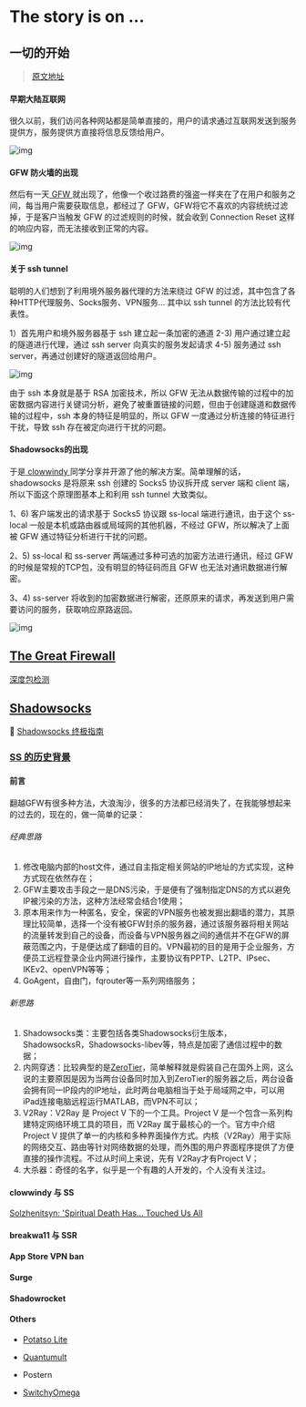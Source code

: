 # The story is on ...



## 一切的开始

> [原文地址](https://shadowsockshelp.github.io/Shadowsocks/whats-shadowsocks.html)

#### 早期大陆互联网

很久以前，我们访问各种网站都是简单直接的，用户的请求通过互联网发送到服务提供方，服务提供方直接将信息反馈给用户。

![img](https://shadowsockshelp.github.io/Shadowsocks/img/shadowsocks01.png)

#### GFW 防火墙的出现

然后有一天[ GFW ](https://zh.wikipedia.org/wiki/金盾工程)就出现了，他像一个收过路费的强盗一样夹在了在用户和服务之间，每当用户需要获取信息，都经过了 GFW，GFW将它不喜欢的内容统统过滤掉，于是客户当触发 GFW 的过滤规则的时候，就会收到 Connection Reset 这样的响应内容，而无法接收到正常的内容。

![img](https://shadowsockshelp.github.io/Shadowsocks/img/shadowsocks02.png)

#### 关于 ssh tunnel

聪明的人们想到了利用境外服务器代理的方法来绕过 GFW 的过滤，其中包含了各种HTTP代理服务、Socks服务、VPN服务… 其中以 ssh tunnel 的方法比较有代表性。

1）首先用户和境外服务器基于 ssh 建立起一条加密的通道 2-3) 用户通过建立起的隧道进行代理，通过 ssh server 向真实的服务发起请求 4-5) 服务通过 ssh server，再通过创建好的隧道返回给用户。

![img](https://shadowsockshelp.github.io/Shadowsocks/img/shadowsocks03.png)

由于 ssh 本身就是基于 RSA 加密技术，所以 GFW 无法从数据传输的过程中的加密数据内容进行关键词分析，避免了被重置链接的问题，但由于创建隧道和数据传输的过程中，ssh 本身的特征是明显的，所以 GFW 一度通过分析连接的特征进行干扰，导致 ssh 存在被定向进行干扰的问题。

#### Shadowsocks的出现

于是[ clowwindy ](https://github.com/clowwindy/shadowsocks)同学分享并开源了他的解决方案。简单理解的话，shadowsocks 是将原来 ssh 创建的 Socks5 协议拆开成 server 端和 client 端，所以下面这个原理图基本上和利用 ssh tunnel 大致类似。

1、6) 客户端发出的请求基于 Socks5 协议跟 ss-local 端进行通讯，由于这个 ss-local 一般是本机或路由器或局域网的其他机器，不经过 GFW，所以解决了上面被 GFW 通过特征分析进行干扰的问题。

2、5) ss-local 和 ss-server 两端通过多种可选的加密方法进行通讯，经过 GFW 的时候是常规的TCP包，没有明显的特征码而且 GFW 也无法对通讯数据进行解密。

3、4) ss-server 将收到的加密数据进行解密，还原原来的请求，再发送到用户需要访问的服务，获取响应原路返回。

![img](https://shadowsockshelp.github.io/Shadowsocks/img/shadowsocks04.png)



## [The Great Firewall](https://en.wikipedia.org/wiki/Great_Firewall)

[深度包检测](https://zh.wikipedia.org/zh-cn/深度包检测)



## [Shadowsocks](https://github.com/shadowsocks)

🧭 [Shadowsocks 终极指南](https://shadowsockshelp.github.io)



### [SS 的历史背景](https://shadowsockshelp.github.io/Shadowsocks/Shadowsocks-wiki.html#ssr--)

#### 前言

翻越GFW有很多种方法，大浪淘沙，很多的方法都已经消失了，在我能够想起来的过去的，现在的，做一简单的记录：

###### 经典思路

1. 修改电脑内部的host文件，通过自主指定相关网站的IP地址的方式实现，这种方式现在依然存在；
2. GFW主要攻击手段之一是DNS污染，于是便有了强制指定DNS的方式以避免IP被污染的方法，这种方法经常会结合1使用；
3. 原本用来作为一种匿名，安全，保密的VPN服务也被发掘出翻墙的潜力，其原理比较简单，选择一个没有被GFW封杀的服务器，通过该服务器将相关网站的流量转发到自己的设备，而设备与VPN服务器之间的通信并不在GFW的屏蔽范围之内，于是便达成了翻墙的目的。VPN最初的目的是用于企业服务，方便员工远程登录企业内网进行操作，主要协议有PPTP、L2TP、IPsec、IKEv2、openVPN等等；
4. GoAgent，自由门，fqrouter等一系列网络服务；

###### 新思路

1. Shadowsocks类：主要包括各类Shadowsocks衍生版本，ShadowsocksR，Shadowsocks-libev等，特点是加密了通信过程中的数据；
2. 内网穿透：比较典型的是[ZeroTier](https://www.zerotier.com/)，简单解释就是假装自己在国外上网，这么说的主要原因是因为当两台设备同时加入到ZeroTier的服务器之后，两台设备会拥有同一IP段内的IP地址，此时两台电脑相当于处于局域网之中，可以用iPad连接电脑远程运行MATLAB，而VPN不可以；
3. V2Ray：V2Ray 是 Project V 下的一个工具。Project V 是一个包含一系列构建特定网络环境工具的项目，而 V2Ray 属于最核心的一个。官方中介绍Project V 提供了单一的内核和多种界面操作方式。内核（V2Ray）用于实际的网络交互、路由等针对网络数据的处理，而外围的用户界面程序提供了方便直接的操作流程。不过从时间上来说，先有 V2Ray才有Project V；
4. 大杀器：奇怪的名字，似乎是一个有趣的人开发的，个人没有关注过。



#### clowwindy 与 SS

[Solzhenitsyn: 'Spiritual Death Has... Touched Us All](https://www.washingtonpost.com/wp-dyn/content/article/2008/08/04/AR2008080401822_pf.html)



#### breakwa11 与 SSR



#### App Store VPN ban



#### Surge



#### Shadowrocket



#### Others

+ [Potatso Lite](https://shadowsockshelp.github.io/Potatso-Lite/) 

+ [Quantumult](https://itunes.apple.com/us/app/quantumult/id1252015438#?platform=iphone)

+ Postern
+ [SwitchyOmega](https://github.com/FelisCatus/SwitchyOmega)
